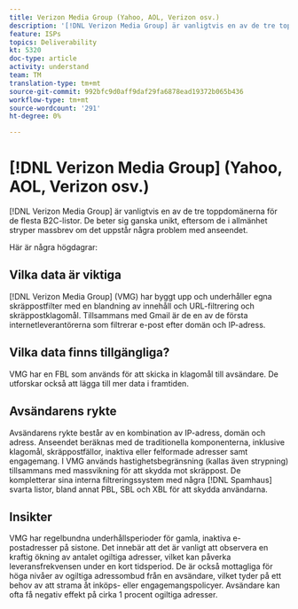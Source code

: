 ```yaml
---
title: Verizon Media Group (Yahoo, AOL, Verizon osv.)
description: '[!DNL Verizon Media Group] är vanligtvis en av de tre toppdomänerna för de flesta B2C-listor. De beter sig ganska unikt, eftersom de i allmänhet stryper massbrev om det uppstår några problem med anseendet.'
feature: ISPs
topics: Deliverability
kt: 5320
doc-type: article
activity: understand
team: TM
translation-type: tm+mt
source-git-commit: 992bfc9d0aff9daf29fa6878ead19372b065b436
workflow-type: tm+mt
source-wordcount: '291'
ht-degree: 0%

---
```



# [!DNL Verizon Media Group] (Yahoo, AOL, Verizon osv.)

[!DNL Verizon Media Group] är vanligtvis en av de tre toppdomänerna för de flesta B2C-listor. De beter sig ganska unikt, eftersom de i allmänhet stryper massbrev om det uppstår några problem med anseendet.

Här är några högdagrar:

## Vilka data är viktiga

[!DNL Verizon Media Group] (VMG) har byggt upp och underhåller egna skräppostfilter med en blandning av innehåll och URL-filtrering och skräppostklagomål. Tillsammans med Gmail är de en av de första internetleverantörerna som filtrerar e-post efter domän och IP-adress.

## Vilka data finns tillgängliga?

VMG har en FBL som används för att skicka in klagomål till avsändare. De utforskar också att lägga till mer data i framtiden.

## Avsändarens rykte

Avsändarens rykte består av en kombination av IP-adress, domän och adress. Anseendet beräknas med de traditionella komponenterna, inklusive klagomål, skräppostfällor, inaktiva eller felformade adresser samt engagemang. I VMG används hastighetsbegränsning (kallas även strypning) tillsammans med massvikning för att skydda mot skräppost. De kompletterar sina interna filtreringssystem med några [!DNL Spamhaus] svarta listor, bland annat PBL, SBL och XBL för att skydda användarna.

## Insikter

VMG har regelbundna underhållsperioder för gamla, inaktiva e-postadresser på sistone. Det innebär att det är vanligt att observera en kraftig ökning av antalet ogiltiga adresser, vilket kan påverka leveransfrekvensen under en kort tidsperiod. De är också mottagliga för höga nivåer av ogiltiga adressombud från en avsändare, vilket tyder på ett behov av att strama åt inköps- eller engagemangspolicyer. Avsändare kan ofta få negativ effekt på cirka 1 procent ogiltiga adresser.
